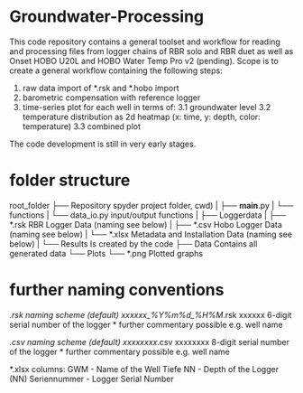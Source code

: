 # Groundwater-Processing

This code repository contains a general toolset and workflow for reading and
processing files from logger chains of RBR solo and RBR duet as well as Onset
HOBO U20L and HOBO Water Temp Pro v2 (pending). Scope is to create a general
workflow containing the following steps:


1. raw data import of *.rsk and *.hobo import
2. barometric compensation with reference logger
3. time-series plot for each well in terms of:
    3.1 groundwater level
    3.2 temperature distribution as 2d heatmap (x: time, y: depth,
    color: temperature)
    3.3 combined plot

The code development is still in very early stages.

# folder structure
   root_folder
   ├── Repository          spyder project folder, cwd)
   |   ├── __main__.py
   |   └── functions
   |       └── data_io.py  input/output functions
   |
   ├── Loggerdata
   |   ├── *.rsk           RBR Logger Data (naming see below)
   |   ├── *.csv          Hobo Logger Data (naming see below)
   |   └── *.xlsx          Metadata and Installation Data (naming see below)
   |
   └── Results            Is created by the code
       ├── Data           Contains all generated data
       └── Plots
           └── *.png      Plotted graphs

# further naming conventions
   *.rsk naming scheme (default)
      xxxxxx_%Y%m%d_%H%M*.rsk
      xxxxxx 6-digit serial number of the logger
      * further commentary possible e.g. well name
      
   *.csv naming scheme (default)
      xxxxxxxx*.csv
      xxxxxxxx 8-digit serial number of the logger
      * further commentary possible e.g. well name

   *.xlsx columns:
      GWM - Name of the Well
      Tiefe NN - Depth of the Logger (NN)
      Seriennummer - Logger Serial Number 
